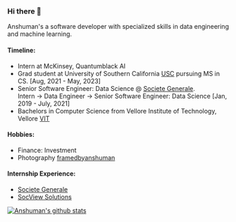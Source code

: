 ### Hi there 👋

Anshuman's a software developer with specialized skills in data engineering and machine learning.   

#### Timeline: 
- Intern at McKinsey, Quantumblack AI
- Grad student at University of Southern California [USC](https://www.usc.edu/) pursuing MS in CS.  [Aug, 2021 - May, 2023]
- Senior Software Engineer: Data Science @ [Societe Generale](https://www.societegenerale.com/en/societe-generale-group/identity/identity).   
Intern -> Data Engineer -> Senior Software Engineer: Data Science [Jan, 2019 - July, 2021]
- Bachelors in Computer Science from Vellore Institute of Technology, Vellore [VIT](https://vit.ac.in/)

#### Hobbies:
- Finance: Investment
- Photography [framedbyanshuman](https://www.instagram.com/framedbyanshuman/)

<!--
[![Top Languages](https://github-readme-stats.vercel.app/api/top-langs/?username=Anshumank399)](https://github.com/anuraghazra/github-readme-stats)
-->

#### Internship Experience:
- [Societe Generale](https://github.com/Anshumank399/Certificates/blob/main/Internship/Internship%20SG%20letter.pdf)
- [SocView Solutions](https://github.com/Anshumank399/Certificates/blob/main/Internship/CERTIFICATE%20OF%20INTERNSHIP%20-%20Anshuman%20Dey%5B56003%5D.pdf)

[![Anshuman's github stats](https://github-readme-stats.vercel.app/api?username=Anshumank399&count_private=true&show_icons=true&theme=radical&hide_rank=false)](https://github.com/Anshumank399/)

<!--
- 🔭 I’m currently working on ...
- 🌱 I’m currently learning ...
- 👯 I’m looking to collaborate on ...
- 🤔 I’m looking for help with ...
- 💬 Ask me about ...
- 📫 How to reach me: ...
- 😄 Pronouns: ...
- ⚡ Fun fact: ...
-->
